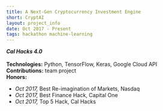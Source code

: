 ```yaml
---
title: A Next-Gen Cryptocurrency Investment Engine
short: CryptAI
layout: project_info
date: Oct 2017 - Present
tags: hackathon machine-learning
---
```


<div class="row 200%">
	<div class="6u 12u$(medium)">
		<div class="box">
			<b><i>Cal Hacks 4.0</i></b>
			<br><br>
			<strong>Technologies:</strong> Python, TensorFlow, Keras, Google Cloud API
			<br>
			<strong>Contributions:</strong> team project
			<br>
			<strong>Honors:</strong>
			<ul>
				<li><i>Oct 2017, </i>Best Re-imagination of Markets, Nasdaq</li>
        <li><i>Oct 2017, </i>Best Finance Hack, Capital One</li>
				<li><i>Oct 2017, </i>Top 5 Hack, Cal Hacks</li>
			</ul>
		</div>
	</div>
</div>
